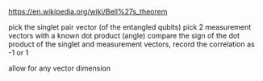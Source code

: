 https://en.wikipedia.org/wiki/Bell%27s_theorem

pick the singlet pair vector (of the entangled qubits)
pick 2 measurement vectors with a known dot product (angle)
compare the sign of the dot product of the singlet and measurement vectors, record the correlation as -1 or 1

allow for any vector dimension